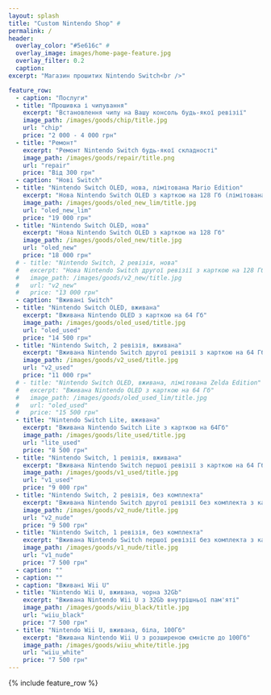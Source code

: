 ```yaml
---
layout: splash
title: "Custom Nintendo Shop" #
permalink: /
header:
  overlay_color: "#5e616c" #
  overlay_image: images/home-page-feature.jpg
  overlay_filter: 0.2
  caption:
excerpt: "Магазин прошитих Nintendo Switch<br />"

feature_row:
  - caption: "Послуги"
  - title: "Прошивка і чипування"
    excerpt: "Встановлення чипу на Вашу консоль будь-якої ревізії"
    image_path: /images/goods/chip/title.jpg
    url: "chip"
    price: "2 000 - 4 000 грн"
  - title: "Ремонт"
    excerpt: "Ремонт Nintendo Switch будь-якої складності"
    image_path: /images/goods/repair/title.png
    url: "repair"
    price: "Від 300 грн"
  - caption: "Нові Switch"
  - title: "Nintendo Switch OLED, нова, лімітована Mario Edition"
    excerpt: "Нова Nintendo Switch OLED з карткою на 128 Гб (лімітована Mario Edition)"
    image_path: /images/goods/oled_new_lim/title.jpg
    url: "oled_new_lim"
    price: "19 000 грн"
  - title: "Nintendo Switch OLED, нова"
    excerpt: "Нова Nintendo Switch OLED з карткою на 128 Гб"
    image_path: /images/goods/oled_new/title.jpg
    url: "oled_new"
    price: "18 000 грн"
  # - title: "Nintendo Switch, 2 ревізія, нова"
  #   excerpt: "Нова Nintendo Switch другої ревізії з карткою на 128 Гб"
  #   image_path: /images/goods/v2_new/title.jpg
  #   url: "v2_new"
  #   price: "13 000 грн"
  - caption: "Вживані Switch"
  - title: "Nintendo Switch OLED, вживана"
    excerpt: "Вживана Nintendo OLED з карткою на 64 Гб"
    image_path: /images/goods/oled_used/title.jpg
    url: "oled_used"
    price: "14 500 грн"
  - title: "Nintendo Switch, 2 ревізія, вживана"
    excerpt: "Вживана Nintendo Switch другої ревізії з карткою на 64 Гб"
    image_path: /images/goods/v2_used/title.jpg
    url: "v2_used"
    price: "11 000 грн"
  # - title: "Nintendo Switch OLED, вживана, лімітована Zelda Edition"
  #   excerpt: "Вживана Nintendo OLED з карткою на 64 Гб"
  #   image_path: /images/goods/oled_used_lim/title.jpg
  #   url: "oled_used"
  #   price: "15 500 грн"
  - title: "Nintendo Switch Lite, вживана"
    excerpt: "Вживана Nintendo Switch Lite з карткою на 64Гб"
    image_path: /images/goods/lite_used/title.jpg
    url: "lite_used"
    price: "8 500 грн"
  - title: "Nintendo Switch, 1 ревізія, вживана"
    excerpt: "Вживана Nintendo Switch першої ревізії з карткою на 64 Гб"
    image_path: /images/goods/v1_used/title.jpg
    url: "v1_used"
    price: "9 000 грн"
  - title: "Nintendo Switch, 2 ревізія, без комплекта"
    excerpt: "Вживана Nintendo Switch другої ревізії без комплекта з карткою на 64 Гб"
    image_path: /images/goods/v2_nude/title.jpg
    url: "v2_nude"
    price: "9 500 грн"
  - title: "Nintendo Switch, 1 ревізія, без комплекта"
    excerpt: "Вживана Nintendo Switch першої ревізії без комплекта з карткою на 64 Гб"
    image_path: /images/goods/v1_nude/title.jpg
    url: "v1_nude"
    price: "7 500 грн"
  - caption: ""
  - caption: ""
  - caption: "Вживані Wii U"
  - title: "Nintendo Wii U, вживана, чорна 32Gb"
    excerpt: "Вживана Nintendo Wii U з 32Gb внутрішньої пам'яті"
    image_path: /images/goods/wiiu_black/title.jpg
    url: "wiiu_black"
    price: "7 500 грн"
  - title: "Nintendo Wii U, вживана, біла, 100Гб"
    excerpt: "Вживана Nintendo Wii U з розширеною ємністю до 100Гб"
    image_path: /images/goods/wiiu_white/title.jpg
    url: "wiiu_white"
    price: "7 500 грн"
---
```


{% include feature_row %}
